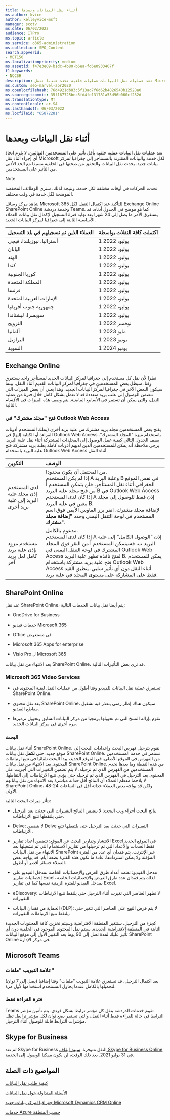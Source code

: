 ```yaml
---
title: أثناء نقل البيانات وبعدها
ms.author: kvice
author: kelleyvice-msft
manager: scotv
ms.date: 06/02/2022
audience: ITPro
ms.topic: article
ms.service: o365-administration
ms.collection: SPO_Content
search.appverid:
- MET150
ms.localizationpriority: medium
ms.assetid: f47e3e09-b1dc-4b80-b6ea-fd6e0933407f
f1.keywords:
- NOCSH
description: تعد عمليات نقل البيانات عمليات خلفية تحدث عندما تنقل Microsoft الخدمات والبيانات المقترنة بالمستأجر إلى جغرافيا لمركز بيانات جديد.
ms.custom: seo-marvel-apr2020
ms.openlocfilehash: 76d4921db83c5f13ad7f6d62b4826540b12528a0
ms.sourcegitcommit: 35f167725bec5fd4fe131781a53d96b060cf232d
ms.translationtype: MT
ms.contentlocale: ar-SA
ms.lasthandoff: 06/03/2022
ms.locfileid: "65872281"
---
```

# <a name="during-and-after-your-data-move"></a>أثناء نقل البيانات وبعدها

تعد عمليات نقل البيانات عملية خلفية بأقل تأثير على المستخدمين النهائيين. لا يلزم اتخاذ أي إجراء أثناء نقل Microsoft لكل خدمة والبيانات المقترنة بالمستأجر إلى جغرافيا لمركز بيانات جديد. يحدث نقل البيانات والتحقق من صحتها في الخلفية مسبقا مع الحد الأدنى من التأثير على المستخدمين.
  
> [!NOTE]
> تحدث الحركات في أوقات مختلفة لكل خدمة. ونتيجة لذلك، سترى الوظائف المخفضة الموضحة لكل خدمة في وقت مختلف.
  
شاهد مركز رسائل Microsoft 365 للتأكيد عند اكتمال التنقل لكل Exchange Online SharePoint Online وخدمة دردشة Teams. كما هو موضح في الجدول أدناه، قد يستغرق الأمر ما يصل إلى 24 شهرا بعد نهاية فترة التسجيل لإكمال نقل بيانات العملاء الأساسية الثابتة إلى جغرافيا لمركز البيانات الجديد.

| العملاء الذين تم تسجيلهم في بلد التسجيل | اكتملت كافة النقلات بواسطة |
|:-----|:-----|
|أستراليا، نيوزيلندا، فيجي  <br/> |1 يوليو، 2022  <br/> |
|اليابان  <br/> |1 يوليو، 2022  <br/> |
|الهند  <br/> |1 يوليو، 2022  <br/> |
|كندا  <br/> |1 يوليو، 2022  <br/> |
|كوريا الجنوبية  <br/> |1 يوليو، 2022  <br/> |
|المملكة المتحدة  <br/> |1 يوليو، 2022  <br/> |
|فرنسا  <br/> |1 يوليو، 2022  <br/> |
|الإمارات العربية المتحدة  <br/> |1 يوليو، 2022  <br/> |
|جمهورية جنوب أفريقيا  <br/> |1 يوليو، 2022  <br/> |
|سويسرا، ليشتاندا  <br/> |1 يوليو، 2022  <br/> |
|النرويج  <br/> |1 نوفمبر 2022  <br/> |
|ألمانيا  <br/> |1 مايو 2023  <br/> |
|البرازيل  <br/> |1 يونيو 2023  <br/> |
|السويد  <br/> |1 يونيو 2024  <br/> |

## <a name="exchange-online"></a>Exchange Online

نظرا لأن نقل كل مستخدم إلى جغرافيا لمركز البيانات الجديد لمستأجر واحد يستغرق وقتا، سيظل بعض المستخدمين في جغرافيا لمركز البيانات القديم أثناء النقل، بينما سيكون البعض الآخر في جغرافيا لمركز البيانات الجديد. وهذا يعني أن بعض الميزات التي تتضمن الوصول إلى علب بريد متعددة قد لا تعمل بشكل كامل خلال فترة من عملية النقل، والتي يمكن أن تستمر في الأسابيع الماضية. يتم وصف هذه الميزات في الأقسام التالية.
  
### <a name="open-shared-folder-in-outlook-web-access"></a>فتح "مجلد مشترك" في Outlook Web Access

يفتح بعض المستخدمين مجلد بريد مشترك من علبة بريد أخرى (يملك المستخدم أذونات القراءة أو الكتابة إليها) في Outlook Web Access باستخدام ميزة "المجلد المشترك". يصف الجدول التالي كيفية عمل الوصول إلى المجلدات المشتركة أثناء نقل علبة البريد. يرجى ملاحظة أنه يمكن للمستخدمين الذين لديهم أذونات كاملة بعلبة بريد مشتركة فتح علبة البريد باستخدام Outlook Web Access أثناء النقل.
  
| التكوين | الوصف |
|:-----|:-----|
|لدى المستخدم إذن مجلد علبة البريد إلى علبة بريد أخرى  <br/> |من المحتمل أن يكون محدودا.  <br/> إذا لم يكن المستخدم A وعلبة البريد B في نفس الموقع الجغرافي أثناء نقل المستأجر، فلن يتمكن المستخدم أ من فتح مجلد علبة البريد B في Outlook Web Access إذا كان لدى المستخدم A إذن فقط للوصول إلى مجلد معين في علبة البريد B.  <br/> لإضافة مجلد مشترك، انقر بزر الماوس الأيمن فوق اسم المستخدم في لوحة التنقل اليمنى وحدد **"إضافة مجلد مشترك**".  <br/> |
|مستخدم مزود بإذن علبة بريد كامل لعل بريد آخر  <br/> |مدعوم بالكامل.  <br/> إذا كان لدى المستخدم A إذن "الوصول الكامل" إلى علبة البريد ب، فسيتمكن المستخدم أ من النقر فوق المجلد المشترك في لوحة التنقل اليمنى في Outlook Web Access لفتح نافذة تظهر علبة البريد B.  يمكن للمستخدم فتح علبة بريد مشتركة باستخدام Outlook Web Access أثناء النقل دون أي تأثير سلبي. ينطبق القيد فقط على المشاركة على مستوى المجلد في علبة بريد.           |
  
## <a name="sharepoint-online"></a>SharePoint Online

عند نقل SharePoint Online، يتم أيضا نقل بيانات الخدمات التالية:
  
- OneDrive for Business

- خدمات فيديو Microsoft 365

- Office في مستعرض

- Microsoft 365 Apps for enterprise

- Visio Pro ل Microsoft 365

بعد الانتهاء من نقل بيانات SharePoint Online، قد ترى بعض التأثيرات التالية.
  
### <a name="microsoft-365-video-services"></a>Microsoft 365 Video Services

- تستغرق عملية نقل البيانات للفيديو وقتا أطول من عمليات النقل لبقية المحتوى في SharePoint Online.

- بعد نقل محتوى SharePoint Online، سيكون هناك إطار زمني يتعذر فيه تشغيل مقاطع الفيديو.

- نقوم بإزالة النسخ التي تم تحويلها برمجيا من مركز البيانات السابق وتحويل ترميزها مرة أخرى في مركز البيانات الجديد.

### <a name="search"></a>البحث

أثناء نقل بيانات SharePoint Online، نقوم بترحيل فهرس البحث وإعدادات البحث إلى موقع جديد. حتى **نكمل** نقل بيانات SharePoint Online، نستمر في خدمة المستخدمين من الفهرس في الموقع الأصلي. في الموقع الجديد، يبدأ البحث تلقائيا في تتبع ارتباطات المحتوى بعد الانتهاء من نقل بيانات SharePoint Online. من هذه النقطة وما بعدها نخدم المستخدمين من الفهرس الذي تم ترحيله. لا يتم تضمين التغييرات التي أجريت على المحتوى بعد الترحيل في الفهرس الذي تم ترحيله حتى يؤدي تتبع الارتباطات إلى التقاطها. لا يلاحظ معظم العملاء أن النتائج أقل حداثة مباشرة بعد الانتهاء من نقل بياناتهم SharePoint Online، ولكن قد يواجه بعض العملاء حداثة أقل في الساعات 24-48 الأولى.
  
تتأثر ميزات البحث التالية:
  
- نتائج البحث أجزاء ويب البحث: لا تتضمن النتائج التغييرات التي حدثت بعد الترحيل حتى يلتقطها تتبع الارتباطات. 

- Delve: لا يتضمن Delve التغييرات التي حدثت بعد الترحيل حتى يلتقطها تتبع الارتباطات.

- الانتشار وتقارير البحث عن الموقع: تتضمن أعداد تقارير Excel في الموقع الجديد فقط العددات والأعداد التي تم ترحيلها من تقارير الاستخدام التي تم تشغيلها بعد الانتهاء من نقل البيانات SharePoint عبر الإنترنت. يتم فقدان أي عدد من الفترة المؤقتة ولا يمكن استردادها. عادة ما تكون هذه الفترة بضعة أيام. قد يواجه بعض العملاء خسائر أقصر أو أطول.

- مدخل الفيديو: تعتمد أعداد طرق العرض والإحصائيات الخاصة بمدخل الفيديو على إحصائيات تقارير Excel، لذلك يتم فقدان عدد طرق العرض والإحصائيات الخاصة بمدخل الفيديو للفترة الزمنية نفسها كما في تقارير Excel.

- eDiscovery: لا تظهر العناصر التي تغيرت أثناء الترحيل حتى يلتقط تتبع الارتباطات التغييرات.

- الحماية من فقدان البيانات (DLP): لا يتم فرض النهج على العناصر التي تتغير حتى يلتقط تتبع الارتباطات التغييرات.

كجزء من الترحيل، ستتغير المنطقة الافتراضية وسيتم تخزين كافة المحتويات الجديدة الثابتة في المنطقة الافتراضية الجديدة. سيتم نقل المحتوى الموجود في الخلفية دون أي تأثير عليك لمدة تصل إلى 90 يوما بعد التغيير الأول إلى موقع البيانات SharePoint Online في مركز الإدارة.

## <a name="microsoft-teams"></a>Microsoft Teams

### <a name="files-tab"></a>علامة التبويب "ملفات"

بعد اكتمال الترحيل، قد تستغرق علامة التبويب "ملفات" وقتا إضافيا (يصل إلى 7 ثوان) لتحميلها بالكامل عندما يحاول المستخدم استخدامها لأول مرة. 

### <a name="read-only-period"></a>فترة القراءة فقط

Teams تقوم خدمات الدردشة بنقل كل مؤشر ترابط بشكل فردي.  يتم تأمين مؤشر الترابط في حالة للقراءة فقط أثناء النقل، والتي تستمر بضع ثوان لكل مؤشر ترابط.  تظل مؤشرات الترابط قابلة للوصول أثناء الترحيل.

## <a name="skype-for-business"></a>Skype for Business

لم تعد Skype for Business النقل متوفرة.  [سيتم إيقاف Skype for Business Online](/lifecycle/announcements/skype-for-business-online-retirement) في 31 يوليو 2021. بعد ذلك الوقت، لن يكون ممكنا الوصول إلى الخدمة.
  
## <a name="related-topics"></a>المواضيع ذات الصلة

[كيفية طلب نقل البيانات](request-your-data-move.md)

[الأسئلة المتداولة حول نقل البيانات](data-move-faq.md)
  
[جغرافيا لمركز بيانات جديد Microsoft Dynamics CRM Online](/power-platform/admin/new-datacenter-regions)
  
[خدمات Azure حسب المنطقة](https://azure.microsoft.com/regions/)
